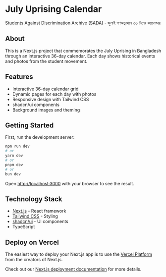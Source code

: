 # July Uprising Calendar

Students Against Discrimination Archive (SADA) - জুলাই গণঅভ্যুত্থান ৩৬ দিনের ক্যালেন্ডার

## About

This is a Next.js project that commemorates the July Uprising in Bangladesh through an interactive 36-day calendar. Each day shows historical events and photos from the student movement.

## Features

- Interactive 36-day calendar grid
- Dynamic pages for each day with photos
- Responsive design with Tailwind CSS
- shadcn/ui components
- Background images and theming

## Getting Started

First, run the development server:

```bash
npm run dev
# or
yarn dev
# or
pnpm dev
# or
bun dev
```

Open [http://localhost:3000](http://localhost:3000) with your browser to see the result.

## Technology Stack

- [Next.js](https://nextjs.org) - React framework
- [Tailwind CSS](https://tailwindcss.com) - Styling
- [shadcn/ui](https://ui.shadcn.com) - UI components
- TypeScript

## Deploy on Vercel

The easiest way to deploy your Next.js app is to use the [Vercel Platform](https://vercel.com/new?utm_medium=default-template&filter=next.js&utm_source=create-next-app&utm_campaign=create-next-app-readme) from the creators of Next.js.

Check out our [Next.js deployment documentation](https://nextjs.org/docs/app/building-your-application/deploying) for more details.
